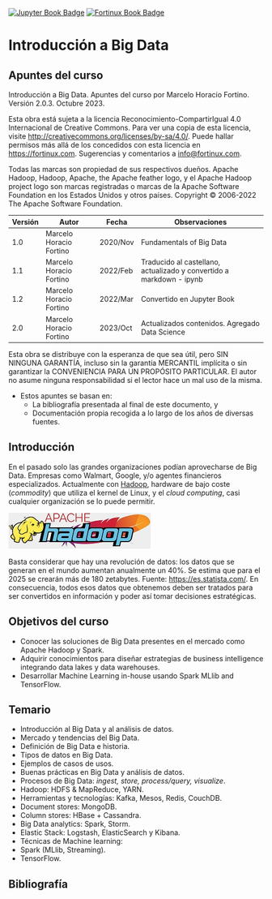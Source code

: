 [![Jupyter Book Badge](https://jupyterbook.org/badge.svg)](<https://jupyterbook.org/intro.html>)
[![Fortinux Book Badge](https://fortinux.com/FortinuxBook.svg)](<https://fortinux.github.io/bigdata-book/intro.html>) 

# Introducción a Big Data
## Apuntes del curso

Introducción a Big Data. Apuntes del curso por Marcelo Horacio Fortino. Versión 2.0.3. Octubre 2023.    

Esta obra está sujeta a la licencia Reconocimiento-CompartirIgual 4.0 Internacional de Creative Commons. Para ver una copia de esta licencia, visite <http://creativecommons.org/licenses/by-sa/4.0/>. Puede hallar permisos más allá de los concedidos con esta licencia en <https://fortinux.com>. Sugerencias y comentarios a <info@fortinux.com>.     

Todas las marcas son propiedad de sus respectivos dueños. Apache Hadoop, Hadoop, Apache, the Apache feather logo, y el Apache Hadoop project logo son marcas registradas o marcas de la Apache Software Foundation en los Estados Unidos y otros países. Copyright © 2006-2022 The Apache Software Foundation.    
    
| Versión | Autor | Fecha | Observaciones |
|------- | ---------------- | -------- | -----------|
| 1.0 | Marcelo Horacio Fortino | 2020/Nov | Fundamentals of Big Data |
| 1.1 | Marcelo Horacio Fortino | 2022/Feb | Traducido al castellano, actualizado y convertido a markdown - ipynb |    
| 1.2 | Marcelo Horacio Fortino | 2022/Mar | Convertido en Jupyter Book |    
| 2.0 | Marcelo Horacio Fortino | 2023/Oct | Actualizados contenidos. Agregado Data Science |    


Esta obra se distribuye con la esperanza de que sea útil, pero SIN NINGUNA GARANTÍA, incluso sin la garantía MERCANTIL implícita o sin garantizar la CONVENIENCIA PARA UN PROPÓSITO PARTICULAR. El autor no asume ninguna responsabilidad si el lector hace un mal uso de la misma.    
    
- Estos apuntes se basan en: 
    - La bibliografía presentada al final de este documento, y
    - Documentación propia recogida a lo largo de los años de diversas fuentes.
    
## Introducción
En el pasado solo las grandes organizaciones podían aprovecharse de Big Data. Empresas  como Walmart, Google, y/o agentes financieros especializados. Actualmente con [Hadoop](https://hadoop.apache.org/ "Hadoop"), hardware de bajo coste (*commodity*) que utiliza el kernel de Linux, y el *cloud computing*, casi cualquier organización se lo puede permitir.

![bigdata Hadoop logo](hadoop-logo.jpg "Apache Hadoop logo")

Basta considerar que hay una revolución de datos: los datos que se generan en el mundo aumentan anualmente un 40%.  Se estima que para el 2025 se crearán más de 180 zetabytes. Fuente: <https://es.statista.com/>. En consecuencia, todos esos datos que obtenemos deben ser tratados para ser convertidos en información y poder así tomar decisiones estratégicas.

## Objetivos del curso    

- Conocer las soluciones de Big Data presentes en el mercado como Apache Hadoop y Spark.
- Adquirir conocimientos para diseñar estrategias de business intelligence integrando data lakes y data warehouses.
- Desarrollar Machine Learning in-house usando Spark MLlib and TensorFlow.    
    
## Temario    
    
- Introducción al Big Data y al análisis de datos.
- Mercado y tendencias del Big Data.
- Definición de Big Data e historia.
- Tipos de datos en Big Data.
- Ejemplos de casos de usos.
- Buenas prácticas en Big Data y análisis de datos.
- Procesos de Big Data: *ingest, store, process/query, visualize*.
- Hadoop: HDFS & MapReduce, YARN.
- Herramientas y tecnologías: Kafka, Mesos, Redis, CouchDB.
- Document stores: MongoDB.
- Column stores: HBase + Cassandra.
- Big Data analytics: Spark, Storm.
- Elastic Stack: Logstash, ElasticSearch y Kibana.
- Técnicas de Machine learning:
- Spark (MLlib, Streaming).
- TensorFlow.    
    
## Bibliografía
```{bibliography}
```  
